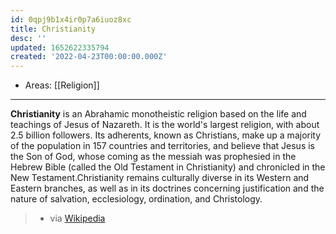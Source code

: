 ```yaml
---
id: 0qpj9b1x4ir0p7a6iuoz8xc
title: Christianity
desc: ''
updated: 1652622335794
created: '2022-04-23T00:00:00.000Z'
---
```


- Areas: [[Religion]]

---
**Christianity** is an Abrahamic monotheistic religion based on the life and teachings of Jesus of Nazareth. It is the world's largest religion, with about 2.5 billion followers. Its adherents, known as Christians, make up a majority of the population in 157 countries and territories, and believe that Jesus is the Son of God, whose coming as the messiah was prophesied in the Hebrew Bible (called the Old Testament in Christianity) and chronicled in the New Testament.Christianity remains culturally diverse in its Western and Eastern branches, as well as in its doctrines concerning justification and the nature of salvation, ecclesiology, ordination, and Christology.
> - via [Wikipedia](https://en.wikipedia.org/wiki/Christianity)
